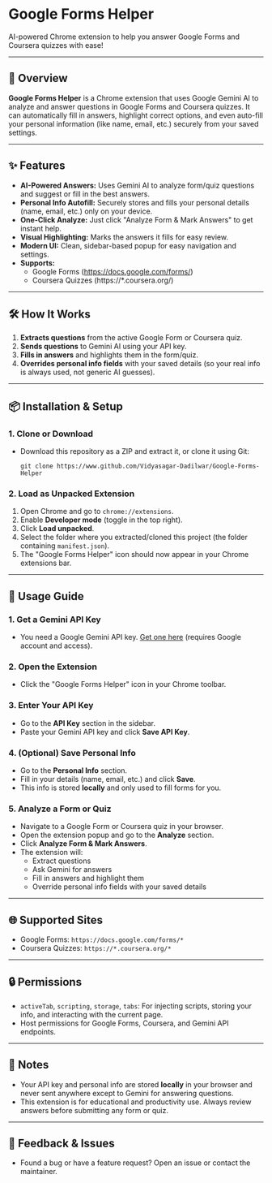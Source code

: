# Google Forms Helper

AI-powered Chrome extension to help you answer Google Forms and Coursera quizzes with ease!

---

## 🚀 Overview

**Google Forms Helper** is a Chrome extension that uses Google Gemini AI to analyze and answer questions in Google Forms and Coursera quizzes. It can automatically fill in answers, highlight correct options, and even auto-fill your personal information (like name, email, etc.) securely from your saved settings.

---

## ✨ Features

- **AI-Powered Answers:** Uses Gemini AI to analyze form/quiz questions and suggest or fill in the best answers.
- **Personal Info Autofill:** Securely stores and fills your personal details (name, email, etc.) only on your device.
- **One-Click Analyze:** Just click "Analyze Form & Mark Answers" to get instant help.
- **Visual Highlighting:** Marks the answers it fills for easy review.
- **Modern UI:** Clean, sidebar-based popup for easy navigation and settings.
- **Supports:**
  - Google Forms (https://docs.google.com/forms/)
  - Coursera Quizzes (https://*.coursera.org/)

---

## 🛠️ How It Works

1. **Extracts questions** from the active Google Form or Coursera quiz.
2. **Sends questions** to Gemini AI using your API key.
3. **Fills in answers** and highlights them in the form/quiz.
4. **Overrides personal info fields** with your saved details (so your real info is always used, not generic AI guesses).

---

## 📦 Installation & Setup

### 1. Clone or Download
- Download this repository as a ZIP and extract it, or clone it using Git:
  ```
  git clone https://www.github.com/Vidyasagar-Dadilwar/Google-Forms-Helper
  ```

### 2. Load as Unpacked Extension
1. Open Chrome and go to `chrome://extensions`.
2. Enable **Developer mode** (toggle in the top right).
3. Click **Load unpacked**.
4. Select the folder where you extracted/cloned this project (the folder containing `manifest.json`).
5. The "Google Forms Helper" icon should now appear in your Chrome extensions bar.

---

## 📝 Usage Guide

### 1. Get a Gemini API Key
- You need a Google Gemini API key. [Get one here](https://aistudio.google.com/app/apikey) (requires Google account and access).

### 2. Open the Extension
- Click the "Google Forms Helper" icon in your Chrome toolbar.

### 3. Enter Your API Key
- Go to the **API Key** section in the sidebar.
- Paste your Gemini API key and click **Save API Key**.

### 4. (Optional) Save Personal Info
- Go to the **Personal Info** section.
- Fill in your details (name, email, etc.) and click **Save**.
- This info is stored **locally** and only used to fill forms for you.

### 5. Analyze a Form or Quiz
- Navigate to a Google Form or Coursera quiz in your browser.
- Open the extension popup and go to the **Analyze** section.
- Click **Analyze Form & Mark Answers**.
- The extension will:
  - Extract questions
  - Ask Gemini for answers
  - Fill in answers and highlight them
  - Override personal info fields with your saved details

---

## 🌐 Supported Sites
- Google Forms: `https://docs.google.com/forms/*`
- Coursera Quizzes: `https://*.coursera.org/*`

---

## 🔒 Permissions
- `activeTab`, `scripting`, `storage`, `tabs`: For injecting scripts, storing your info, and interacting with the current page.
- Host permissions for Google Forms, Coursera, and Gemini API endpoints.

---

## 📝 Notes
- Your API key and personal info are stored **locally** in your browser and never sent anywhere except to Gemini for answering questions.
- This extension is for educational and productivity use. Always review answers before submitting any form or quiz.

---

## 📧 Feedback & Issues
- Found a bug or have a feature request? Open an issue or contact the maintainer.